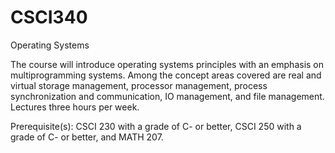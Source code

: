 # CSCI340
Operating Systems

The course will introduce operating systems principles with an emphasis on multiprogramming systems. Among the concept areas covered are real and virtual storage management, processor management, process synchronization and communication, IO management, and file management. Lectures three hours per week.

Prerequisite(s): CSCI 230 with a grade of C- or better, CSCI 250 with a grade of C- or better, and MATH 207.
